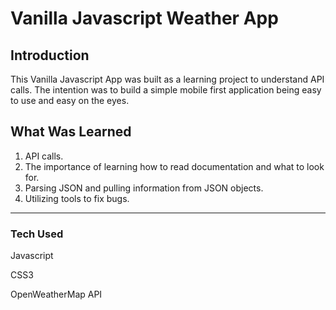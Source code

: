 # Vanilla Javascript Weather App

## Introduction

This Vanilla Javascript App was built as a learning project to understand API calls. The intention was to build a simple mobile first application being easy to use and easy on the eyes.

## What Was Learned

1. API calls.
2. The importance of learning how to read documentation and what to look for.
3. Parsing JSON and pulling information from JSON objects.
4. Utilizing tools to fix bugs.

---

### Tech Used

Javascript

CSS3

OpenWeatherMap API
